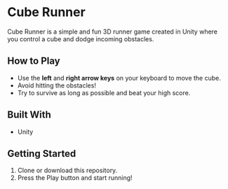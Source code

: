 # Cube Runner

Cube Runner is a simple and fun 3D runner game created in Unity where you control a cube and dodge incoming obstacles.

## How to Play
- Use the **left** and **right arrow keys** on your keyboard to move the cube.
- Avoid hitting the obstacles!
- Try to survive as long as possible and beat your high score.

## Built With
- Unity

## Getting Started
1. Clone or download this repository.
2. Press the Play button and start running!

